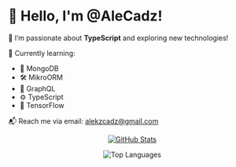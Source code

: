 <h1>👋 Hello, I'm @AleCadz!</h1>

<p>🚀 I’m passionate about <strong>TypeScript</strong> and exploring new technologies!</p>

<p>🌱 Currently learning:</p>
<ul>
  <li>🔗 MongoDB</li>
  <li>🛠 MikroORM</li>
  <li>🎯 GraphQL</li>
  <li>⚙️ TypeScript</li>
  <li>🧠 TensorFlow</li>
</ul>

<p>📬 Reach me via email: <a href="mailto:alekzcadz@gmail.com">alekzcadz@gmail.com</a></p>

<p align="center">
  <a href="https://github.com/anuraghazra/github-readme-stats">
    <img src="https://github-readme-stats.vercel.app/api?username=AleCadz" alt="GitHub Stats" />
  </a>
</p>

<p align="center">
  <img src="https://github-readme-stats.vercel.app/api/top-langs/?username=AleCadz&langs_count=8" alt="Top Languages" />
</p>
